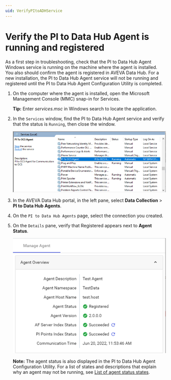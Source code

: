 ```yaml
---
uid: VerifyPItoADHService
---
```


# Verify the PI to Data Hub Agent is running and registered

As a first step in troubleshooting, check that the PI to Data Hub Agent Windows service is running on the machine where the agent is installed. You also should confirm the agent is registered in AVEVA Data Hub. For a new installation, the PI to Data Hub Agent service will not be running and registered until the PI to Data Hub Agent Configuration Utility is completed.

1. On the computer where the agent is installed, open the Microsoft Management Console (MMC) snap-in for Services. 

   **Tip:** Enter *services.msc* in Windows search to locate the application.

1. In the `Services` window, find the PI to Data Hub Agent service and verify that the status is `Running`, then close the window.

   ![](../../images/services-window.png)

1. In the AVEVA Data Hub portal, in the left pane, select **Data Collection** > **PI to Data Hub Agents**.

1. On the `PI to Data Hub Agents` page, select the connection you created.

1. On the `Details` pane, verify that Registered appears next to **Agent Status**.

   ![Agent status](../../images/details-pane.png)

   **Note:** The agent status is also displayed in the PI to Data Hub Agent Configuration Utility. For a list of states and descriptions that explain why an agent may not be running, see [List of agent status states](xref:pi-to-ocs-utility#list-of-agent-states).
